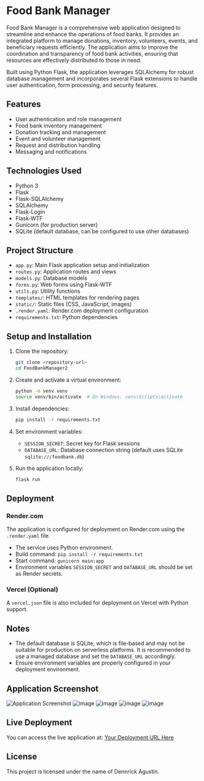 # Food Bank Manager

Food Bank Manager is a comprehensive web application designed to streamline and enhance the operations of food banks. It provides an integrated platform to manage donations, inventory, volunteers, events, and beneficiary requests efficiently. The application aims to improve the coordination and transparency of food bank activities, ensuring that resources are effectively distributed to those in need.

Built using Python Flask, the application leverages SQLAlchemy for robust database management and incorporates several Flask extensions to handle user authentication, form processing, and security features.

## Features

- User authentication and role management
- Food bank inventory management
- Donation tracking and management
- Event and volunteer management
- Request and distribution handling
- Messaging and notifications

## Technologies Used

- Python 3
- Flask
- Flask-SQLAlchemy
- SQLAlchemy
- Flask-Login
- Flask-WTF
- Gunicorn (for production server)
- SQLite (default database, can be configured to use other databases)

## Project Structure

- `app.py`: Main Flask application setup and initialization
- `routes.py`: Application routes and views
- `models.py`: Database models
- `forms.py`: Web forms using Flask-WTF
- `utils.py`: Utility functions
- `templates/`: HTML templates for rendering pages
- `static/`: Static files (CSS, JavaScript, images)
- `.render.yaml`: Render.com deployment configuration
- `requirements.txt`: Python dependencies

## Setup and Installation

1. Clone the repository:

   ```bash
   git clone <repository-url>
   cd FoodBankManager2
   ```

2. Create and activate a virtual environment:

   ```bash
   python -m venv venv
   source venv/bin/activate  # On Windows: venv\Scripts\activate
   ```

3. Install dependencies:

   ```bash
   pip install -r requirements.txt
   ```

4. Set environment variables:

   - `SESSION_SECRET`: Secret key for Flask sessions
   - `DATABASE_URL`: Database connection string (default uses SQLite `sqlite:///foodbank.db`)

5. Run the application locally:

   ```bash
   flask run
   ```

## Deployment

### Render.com

The application is configured for deployment on Render.com using the `.render.yaml` file.

- The service uses Python environment.
- Build command: `pip install -r requirements.txt`
- Start command: `gunicorn main:app`
- Environment variables `SESSION_SECRET` and `DATABASE_URL` should be set as Render secrets.

### Vercel (Optional)

A `vercel.json` file is also included for deployment on Vercel with Python support.

## Notes

- The default database is SQLite, which is file-based and may not be suitable for production on serverless platforms. It is recommended to use a managed database and set the `DATABASE_URL` accordingly.
- Ensure environment variables are properly configured in your deployment environment.

## Application Screenshot

![Application Screenshot](![image](https://github.com/user-attachments/assets/d2e85c9c-6feb-46a4-8892-5b5f0beee0a7)
)
![image](https://github.com/user-attachments/assets/bccbec96-541b-47c2-9e32-922a6d2a690c)
![image](https://github.com/user-attachments/assets/903bf26d-95eb-4cdf-adbf-065b7c6326a3)
![image](https://github.com/user-attachments/assets/cedda90e-a23d-4333-86c3-62498335f00a)
![image](https://github.com/user-attachments/assets/cea23bec-8b6d-4d75-815b-33909409dd54)


## Live Deployment

You can access the live application at: [Your Deployment URL Here]([https://your-deployment-url.com](https://foodbankmanager2.onrender.com/))

## License

This project is licensed under the name of Dennrick Agustin.
